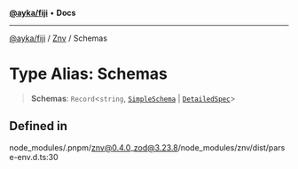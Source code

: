 [**@ayka/fiji**](../../../README.md) • **Docs**

***

[@ayka/fiji](../../../globals.md) / [Znv](../README.md) / Schemas

# Type Alias: Schemas

> **Schemas**: `Record`\<`string`, [`SimpleSchema`](SimpleSchema.md) \| [`DetailedSpec`](DetailedSpec.md)\>

## Defined in

node\_modules/.pnpm/znv@0.4.0\_zod@3.23.8/node\_modules/znv/dist/parse-env.d.ts:30
